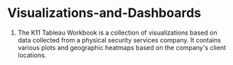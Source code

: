 # Visualizations-and-Dashboards

1. The K11 Tableau Workbook is a collection of visualizations based on data collected from a physical security services company.
   It contains various plots and geographic heatmaps based on the company's client locations.

